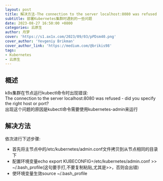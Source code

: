 ```yaml
---
layout: post
title: 解决方法-The connection to the server localhost:8080 was refused - did you specify the right host or port?
subtitle: 部署Kubernetes集群时遇到的一些问题
date: 2023-08-27 16:50:00 +0800
categories: 云原生
author: 月梦
cover: 'https://s1.ax1x.com/2023/09/03/pPDsm40.png'
cover_author: 'Yevgeniy Brikman'
cover_author_link: 'https://medium.com/@brikis98'
tags:
- Kubernetes
- 云原生
---
```


## 概述
k8s集群在节点运行kubectl命令时出现错误:  
The connection to the server localhost:8080 was refused - did you specify the right host or port?  
出现这个问题的原因是kubectl命令需要使用kubernetes-admin来运行
## 解决方法
依次进行下述步骤:  
- 首先将主节点中的/etc/kubernetes/admin.conf文件拷贝到从节点相同的目录下  
- 配置环境变量echo export KUBECONFIG=/etc/kubernetes/admin.conf >> ~/.bash_profile(这句要手打,不要复制粘贴,尤其是>>，否则会出错)  
- 使环境变量生效source ~/.bash_profile


